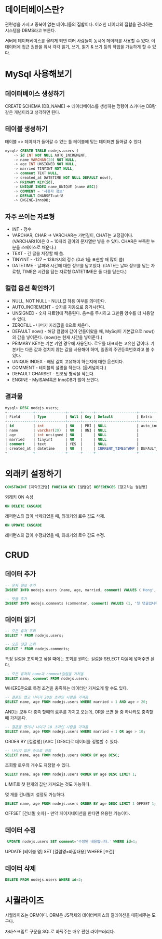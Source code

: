 # 데이터베이스란?

관련성을 가지고 중복이 없는 데이터들의 집합이다. 이러한 데이터의 집합을 관리하는 시스템을 DBMS라고 부른다.

서버에 데이터베이스를 올리게 되면 여러 사람들이 동시에 데이터를 사용할 수 있다.
이 데이터에 접근 권한을 줘서 각각 읽기, 쓰기, 읽기 & 쓰기 등의 작업을 가능하게 할 수 있다.

# MySql 사용해보기

## 데이터베이스 생성하기

CREATE SCHEMA [DB_NAME] => 데이터베이스를 생성하는 명령어
스키마는 DB랑 같은 개념이라고 생각하면 된다.

## 테이블 생성하기

테이블 => 데이터가 들어갈 수 있는 틀
테이블에 맞는 데이터만 들어갈 수 있다.

```sql
mysql> CREATE TABLE nodejs.users (
    -> id INT NOT NULL AUTO_INCREMENT,
    -> name VARCHAR(20) NOT NULL,
    -> age INT UNSIGNED NOT NULL,
    -> married TINYINT NOT NULL,
    -> comment TEXT NULL,
    -> created_at DATETIME NOT NULL DEFAULT now(),
    -> PRIMARY KEY(id),
    -> UNIQUE INDEX name_UNIQUE (name ASC))
    -> COMMENT = '사용자 정보'
    -> DEFAULT CHARSET=utf8
    -> ENGINE=InnoDB;
```

## 자주 쓰이는 자료형

- INT - 정수
- VARCHAR, CHAR -> VARCHAR는 가변길이, CHAT는 고정길이다. (VARCHAR(10)은 0 ~ 10자리 길이의 문자열만 넣을 수 있다. CHAR은 부족한 부분을 스페이스로 채운다.)
- TEXT - 긴 글을 저장할 때 씀.
- TINYINT - -127 ~ 128까지의 정수 (0과 1을 표현할 때 많이 씀)
- DATETIME - 날짜와 시간에 대한 정보를 담고있다. (DATE는 날짜 정보를 담는 자료형, TIME은 시간을 담는 자료형 DATETIME은 둘 다를 담는다.)

## 컬럼 옵션 확인하기

- NULL, NOT NULL - NULL값 허용 여부를 의미한다.
- AUTO_INCREMENT - 숫자를 자동으로 증가시킨다.
- UNSIGNED - 숫자 자료형에 적용된다. 음수를 무시하고 그만큼 양수를 더 사용할 수 있다.
- ZEROFILL - 나머지 자리값을 0으로 채운다.
- DEFAULT now() - 해당 컬럼에 값이 안들어왔을 때, MySql이 기본값으로 now()의 값을 넣어준다. (now()는 현재 시간을 넣어준다.)
- PRIMARY KEY는 기본 키인 경우에 사용된다. 로우를 대표하는 고유한 값이다. 기본키는 다른 값과 겹치지 않는 값을 사용해야 하며, 일종의 주민등록번호라고 볼 수 있다.
- UNIQUE INDEX - 해당 값이 고유해야 하는지에 대한 옵션이다.
- COMMENT - 테이블의 설명을 적는다. (옵셔널이다.)
- DEFAULT CHARSET - 인코딩 형식을 적는다.
- ENGINE - MyISAM혹은 InnoDB가 많이 쓰인다.

## 결과물

```sql
mysql> DESC nodejs.users;
+------------+--------------+------+-----+-------------------+-------------------+
| Field      | Type         | Null | Key | Default           | Extra             |
+------------+--------------+------+-----+-------------------+-------------------+
| id         | int          | NO   | PRI | NULL              | auto_increment    |
| name       | varchar(20)  | NO   | UNI | NULL              |                   |
| age        | int unsigned | NO   |     | NULL              |                   |
| married    | tinyint      | NO   |     | NULL              |                   |
| comment    | text         | YES  |     | NULL              |                   |
| created_at | datetime     | NO   |     | CURRENT_TIMESTAMP | DEFAULT_GENERATED |
+------------+--------------+------+-----+-------------------+-------------------+
```

# 외래키 설정하기

```sql
CONSTRAINT [제약조건명] FOREIGN KEY [컬럼명] REFERENCES [참고하는 컬럼명]
```

외래키 ON 속성

```sql
ON DELETE CASCADE
```

레퍼런스의 값이 삭제되었을 때, 외래키의 로우 값도 삭제.

```sql
ON UPDATE CASCADE
```

레퍼런스의 값이 수정되었을 때, 외래키의 로우 값도 수정.

# CRUD

## 데이터 추가

```sql
-- 유저 정보 추가
INSERT INTO nodejs.users (name, age, married, comment) VALUES ('Hong', 18, 0, '저는 풀스택을 공부하고있는 개발자 홍준혁입니다.');

-- 댓글 추가
INSERT INTO nodejs.comments (commenter, comment) VALUES (1, '첫 댓글입니다.');
```

## 데이터 읽기

```sql
-- 모든 유저 조회
SELECT * FROM nodejs.users;

-- 모든 댓글 조회
SELECT * FROM nodejs.comments;
```

특정 컬럼을 조회하고 싶을 때에는 조회를 원하는 컬럼을 SELECT 다음에 넣어주면 된다.

```sql
-- 모든 유저의 name과 comment컬럼을 가져옴
SELECT name, comment FROM nodejs.users;
```

WHERE문으로 특정 조건을 충족하는 데이터만 가져오게 할 수도 있다.

```sql
-- 결혼도 했고 나이가 20살 초과인 사람을 가져옴
SELECT name, age FROM nodejs.users WHERE married = 1 AND age > 20;
```

AND는 모두 다 충족 할때의 로우를 가지고 오는데,
OR을 쓰면 둘 중 하나라도 충족할 때 가져온다.

```sql
-- 결혼을 했거나 나이가 10 초과인 사람을 가져옴
SELECT name, age FROM nodejs.users WHERE married = 1 OR age > 10;
```

ORDER BY [컬럼명] [ASC | DESC]로 데이터를 정렬할 수 있다.

```sql
-- 나이가 많은 순으로 정렬
SELECT name, age FROM nodejs.users ORDER BY age DESC;
```

조회할 로우의 개수도 지정할 수 있다.

```sql
SELECT name, age FROM nodejs.users ORDER BY age DESC LIMIT 1;
```

LIMIT로 첫 한개의 값만 가져오는 것도 가능하다.

몇 개를 건너뛸지 설정도 가능하다.

```sql
SELECT name, age FROM nodejs.users ORDER BY age DESC LIMIT 1 OFFSET 1;
```

OFFSET [건너뛸 숫자] - 만약 페이지네이션을 한다면 유용한 기능이다.

## 데이터 수정

```sql
 UPDATE nodejs.users SET comment='수정된 내용입니다.' WHERE id=1;
```

UPDATE [테이블 명] SET [컬럼명=바꿀내용] WHERE [조건]

## 데이터 삭제

```sql
DELETE FROM nodejs.users WHERE id=2;
```

# 시퀄라이즈

시퀄라이즈는 ORM이다.
ORM은 JS객체와 데이터베이스의 릴레이션을 매핑해주는 도구다.

자바스크립트 구문을 SQL로 바꿔주는 매우 편한 라이브러리다.
